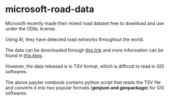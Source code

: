 # microsoft-road-data

Microsoft recently made their mined road dataset free to download and use under the ODbL license. <br><br>
Using AI, they have detected road networks throughout the world.<br><br>
The data can be downloaded through [this link](https://github.com/microsoft/RoadDetections/?url=) and more information can be found in [this blog](https://blogs.bing.com/maps/2022-12/Bing-Maps-is-bringing-new-roads).  <br><br>
However, the data released is in TSV format, which is difficult to read in GIS softwares. 
<br><br>
The above jupyter notebook contains python script that reads the TSV file and converts it into two popular formats (**geojson and geopackage**) for GIS softwares. 
